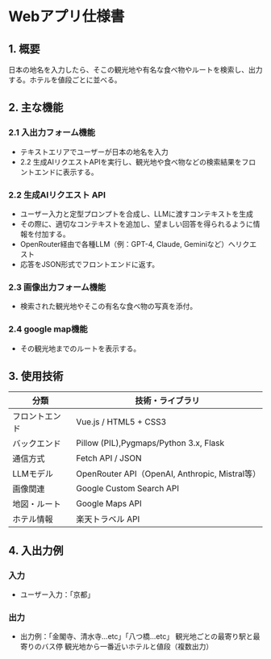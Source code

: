 # Webアプリ仕様書

## 1. 概要

日本の地名を入力したら、そこの観光地や有名な食べ物やルートを検索し、出力する。ホテルを値段ごとに並べる。

## 2. 主な機能

### 2.1 入出力フォーム機能
- テキストエリアでユーザーが日本の地名を入力
- 2.2 生成AIリクエストAPIを実行し、観光地や食べ物などの検索結果をフロントエンドに表示する。

### 2.2 生成AIリクエスト API
- ユーザー入力と定型プロンプトを合成し、LLMに渡すコンテキストを生成
- その際に、適切なコンテキストを追加し、望ましい回答を得られるように情報を付加する。
- OpenRouter経由で各種LLM（例：GPT-4, Claude, Geminiなど）へリクエスト
- 応答をJSON形式でフロントエンドに返す。

### 2.3 画像出力フォーム機能
- 検索された観光地やそこの有名な食べ物の写真を添付。

### 2.4 google map機能
- その観光地までのルートを表示する。


## 3. 使用技術

| 分類         | 技術・ライブラリ |
|--------------|------------------|
| フロントエンド | Vue.js / HTML5 + CSS3 |
| バックエンド  | Pillow (PIL),Pygmaps/Python 3.x, Flask |
| 通信方式     | Fetch API / JSON |
| LLMモデル    | OpenRouter API（OpenAI, Anthropic, Mistral等） |
| 画像関連  | Google Custom Search API |
| 地図・ルート | Google Maps API |
| ホテル情報 | 楽天トラベル API |


## 4. 入出力例

### 入力
- ユーザー入力：「京都」

### 出力

- 出力例：「金閣寺、清水寺...etc」「八つ橋...etc」 
            観光地ごとの最寄り駅と最寄りのバス停
            観光地から一番近いホテルと値段（複数出力）
